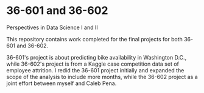 # 36-601 and 36-602
Perspectives in Data Science I and II

This repository contains work completed for the final projects for both 36-601 and 36-602.

36-601's project is about predicting bike availability in Washington D.C., while 36-602's project is from a Kaggle case competition data set of employee attrition. I redid the 36-601 project initially and expanded the scope of the analysis to include more months, while the 36-602 project as a joint effort between myself and Caleb Pena.
